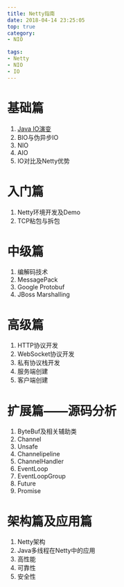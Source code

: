 ```yaml
---
title: Netty指南
date: 2018-04-14 23:25:05
top: true
category: 
- NIO

tags:
- Netty
- NIO
- IO
---
```


# 基础篇
1. [Java IO演变](/2018/04/15/Netty指南——Java_IO演变/index.html)
2. BIO与伪异步IO
3. NIO
4. AIO
5. IO对比及Netty优势

# 入门篇
1. Netty环境开发及Demo
2. TCP粘包与拆包

# 中级篇
1. 编解码技术
2. MessagePack
3. Google Protobuf
4. JBoss Marshalling

# 高级篇
1. HTTP协议开发
2. WebSocket协议开发
3. 私有协议栈开发
4. 服务端创建
5. 客户端创建

# 扩展篇——源码分析
1. ByteBuf及相关辅助类
2. Channel
3. Unsafe
4. Channelipeline
5. ChannelHandler
6. EventLoop
7. EventLoopGroup
8. Future
9. Promise

# 架构篇及应用篇
1. Netty架构
2. Java多线程在Netty中的应用
3. 高性能
4. 可靠性
5. 安全性 
